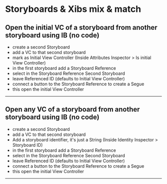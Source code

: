 # Storyboards & Xibs mix & match

## Open the initial VC of a storyboard from another storyboard using IB (no code)

- create a second Storyboard
- add a VC to that second storyboard
- mark as Initial View Controller (Inside Attributes Inspector > Is initial View Controller)
- in the first storyboard add a Storyboard Reference
- select in the Storyboard Reference Second Storyboard
- leave Referenced ID (defaults to Initial View Controller)
- connect a button to the Storyboard Reference to create a Segue
- this open the initial View Controller

---

## Open any VC of a storyboard from another storyboard using IB (no code)

- create a second Storyboard
- add a VC to that second storyboard
- Add a storyboard identifier, it's just a String (Inside Identity Inspector > Storyboard ID)
- in the first storyboard add a Storyboard Reference
- select in the Storyboard Reference Second Storyboard
- leave Referenced ID (defaults to Initial View Controller)
- connect a button to the Storyboard Reference to create a Segue
- this open the initial View Controller

---